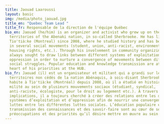 ```yaml
---
title: Jaouad Laaroussi
layout: basic
img: /media/photo_jaouad.jpg
title_en: "Quebec Team Lead "
title_fr: Responsable de la direction de l'équipe Québec
bio_en: Jaouad (he/him) is an organizer and activist who grew up on the unceded
  territories of the Abenaki nation, in so-called Sherbrooke. He has lived in
  Tio'tià:ke (Montreal) since 2008, where he studied history and has been active
  in several social movements (student, union, anti-racist, environmental,
  housing rights, etc.). Through his involvement in community organizing, he has
  always sought to draw links between different systems of exploitation and
  oppression in order to nurture a convergence of movements between different
  social struggles. Popular education and knowledge transmission are at the
  heart of his priorities at the HUB.
bio_fr: Jaouad (il) est un organisateur et militant qui a grandi sur les
  territoires non cédés de la nation Abénaquis, à sois-disant Sherbrooke. Il
  habite à Tio'tià:ke (Montréal) depuis 2008, où il a étudié en histoire et a
  milité au sein de plusieurs mouvements sociaux (étudiant, syndical,
  anti-raciste, écologiste, pour le droit au logement etc.). À travers ses
  implications, il a toujours cherché à créer des relations entre les différents
  systèmes d’exploitation et d’oppression afin de nourrir une convergence des
  luttes entre les différentes luttes sociales. L’éducation populaire et la
  transmission des connaissances et des savoir-faire sont au cœur de ses
  préoccupations et des priorités qu’il désire mettre en œuvre au sein du HUB.
---
```

